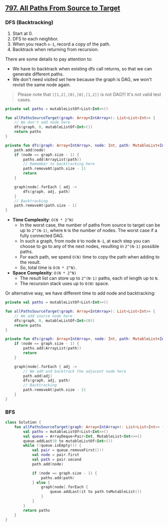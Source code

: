 ## [797. All Paths From Source to Target](https://leetcode.com/problems/all-paths-from-source-to-target/)

### DFS (Backtracking)

1. Start at 0.
2. DFS to each neighbor.
3. When you reach `n-1`, record a copy of the path.
4. Backtrack when returning from recursion.

There are some details to pay attention to:

- We have to backtrack when existing dfs call returns, so that we can generate different paths.
- We don't need visited set here because the graph is DAG, we won't revisit the same node again.

> Please note that `[[1,2],[0],[0],[1,2]]` is not DAG!!! It's not valid test cases.

```kotlin
private val paths = mutableListOf<List<Int>>()

fun allPathsSourceTarget(graph: Array<IntArray>): List<List<Int>> {
    // We don't add node here
    dfs(graph, 0, mutableListOf<Int>())
    return paths
}

private fun dfs(graph: Array<IntArray>, node: Int, path: MutableList<Int>) {
    path.add(node)
    if (node == graph.size - 1) {
        paths.add(ArrayList(path))
        // Remember to backtracking here
        path.removeAt(path.size - 1)
        return
    }

    graph[node].forEach { adj ->
        dfs(graph, adj, path)
    }
    // Backtracking
    path.removeAt(path.size - 1)
}

```

- **Time Complexity**: `O(N * 2^N)`
  - In the worst case, the number of paths from source to target can be up to `2^(N-1)`, where `N` is the number of nodes. The worst case if a fully connected DAG.
  - In such a graph, from node `0` to node `N-1`, at each step you can choose to go to any of the next nodes, resulting in `2^(N-1)` possible paths.
  - For each path, we spend `O(N)` time to copy the path when adding to the result.
  - So, total time is `O(N * 2^N)`.
- **Space Complexity**: `O(N * 2^N)`
  - The result list can store up to `2^(N-1)` paths, each of length up to `N`.
  - The recursion stack uses up to `O(N)` space.

Or alternative way, we have different time to add node and backtracking:

```kotlin
private val paths = mutableListOf<List<Int>>()

fun allPathsSourceTarget(graph: Array<IntArray>): List<List<Int>> {
    // We add source node here
    dfs(graph, 0, mutableListOf<Int>(0))
    return paths
}

private fun dfs(graph: Array<IntArray>, node: Int, path: MutableList<Int>) {
    if (node == graph.size - 1) {
        paths.add(ArrayList(path))
        return
    }

    graph[node].forEach { adj ->
        // We add and backtrack the adjacent node here
        path.add(adj)
        dfs(graph, adj, path)
        // Backtracking
        path.removeAt(path.size - 1)
    }
}
```

### BFS

```kotlin
class Solution {
    fun allPathsSourceTarget(graph: Array<IntArray>): List<List<Int>> {
        val paths = mutableListOf<List<Int>>()
        val queue = ArrayDeque<Pair<Int, MutableList<Int>>>()
        queue.addLast(0 to mutableListOf<Int>())
        while (!queue.isEmpty()) {
            val pair = queue.removeFirst()!!
            val node = pair.first
            val path = pair.second
            path.add(node)

            if (node == graph.size - 1) {
                paths.add(path)
            } else {
                graph[node].forEach {
                    queue.addLast(it to path.toMutableList())
                }
            }
        }
        return paths
    }
}
```
